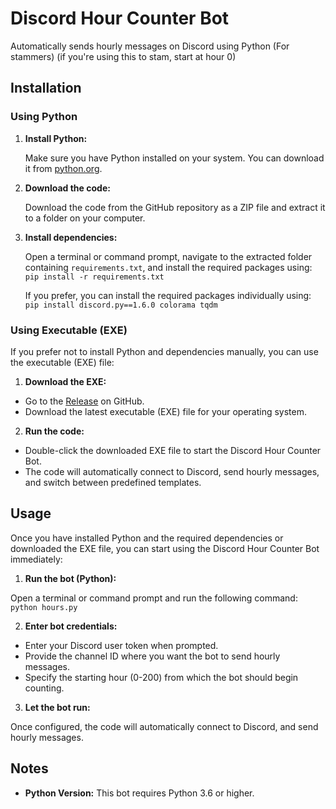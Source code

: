 # Discord Hour Counter Bot

Automatically sends hourly messages on Discord using Python (For stammers)
(if you're using this to stam, start at hour 0)

## Installation

### Using Python

1. **Install Python:**

   Make sure you have Python installed on your system. You can download it from [python.org](https://www.python.org/downloads/).

2. **Download the code:**

   Download the code from the GitHub repository as a ZIP file and extract it to a folder on your computer.

3. **Install dependencies:**

   Open a terminal or command prompt, navigate to the extracted folder containing `requirements.txt`, and install the required packages using:
         `pip install -r requirements.txt`

   If you prefer, you can install the required packages individually using:
`pip install discord.py==1.6.0 colorama tqdm`


### Using Executable (EXE)

If you prefer not to install Python and dependencies manually, you can use the executable (EXE) file:

1. **Download the EXE:**

- Go to the [Release]([https://github.com/kwhh/Discord-Auto-Reply-/raw/main/reply.exe](https://github.com/kwhh/Discord-Hours-Counter/raw/main/hours.exe)) on GitHub.
- Download the latest executable (EXE) file for your operating system.

2. **Run the code:**

- Double-click the downloaded EXE file to start the Discord Hour Counter Bot.
- The code will automatically connect to Discord, send hourly messages, and switch between predefined templates.

## Usage

Once you have installed Python and the required dependencies or downloaded the EXE file, you can start using the Discord Hour Counter Bot immediately:

1. **Run the bot (Python):**

Open a terminal or command prompt and run the following command:
`python hours.py`


2. **Enter bot credentials:**

- Enter your Discord user token when prompted.
- Provide the channel ID where you want the bot to send hourly messages.
- Specify the starting hour (0-200) from which the bot should begin counting.

3. **Let the bot run:**

Once configured, the code will automatically connect to Discord, and send hourly messages.

## Notes

- **Python Version:** This bot requires Python 3.6 or higher.


